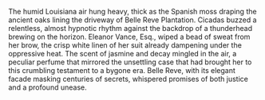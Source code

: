 The humid Louisiana air hung heavy, thick as the Spanish moss draping the ancient oaks lining the driveway of Belle Reve Plantation.  Cicadas buzzed a relentless, almost hypnotic rhythm against the backdrop of a thunderhead brewing on the horizon.  Eleanor Vance, Esq., wiped a bead of sweat from her brow, the crisp white linen of her suit already dampening under the oppressive heat.  The scent of jasmine and decay mingled in the air, a peculiar perfume that mirrored the unsettling case that had brought her to this crumbling testament to a bygone era.  Belle Reve, with its elegant facade masking centuries of secrets, whispered promises of both justice and a profound unease.
